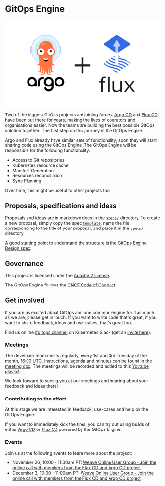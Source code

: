 # GitOps Engine

![logo](docs/img/Argo-Flux_logos.png)

Two of the biggest GitOps projects are joining forces. [Argo CD](https://github.com/argoproj/argo-cd) and [Flux CD](https://github.com/fluxcd/flux) have been out there for years, making the lives of operators and organisations easier. Now the teams are building the best possible GitOps solution together. The first step on this journey is the GitOps Engine.

Argo and Flux already have similar sets of functionality, soon they will start sharing code using the GitOps Engine. The GitOps Engine will be responsible for the following functionality:

- Access to Git repositories
- Kubernetes resource cache
- Manifest Generation
- Resources reconciliation
- Sync Planning

Over time, this might be useful to other projects too.

## Proposals, specifications and ideas

Proposals and ideas are in markdown docs in the [`specs/`](specs/) directory.
To create a new proposal, simply copy the spec [`template`](specs/template.md),
name the file corresponding to the title of your proposal, and place it in the
`specs/` directory.

A good starting point to understand the structure is the [GitOps Engine Design spec](specs/design.md).

## Governance

This project is licensed under the [Apache 2 license](LICENSE).

The GitOps Engine follows the [CNCF Code of Conduct](https://github.com/cncf/foundation/blob/master/code-of-conduct.md).

## Get involved

If you are as excited about GitOps and one common engine for it as much as we are, please get in touch. If you want to write code that's great, if you want to share feedback, ideas and use-cases, that's great too.

Find us on the [#gitops channel][gitops-slack] on Kubernetes Slack (get an [invite here][kube-slack]).

### Meetings

The developer team meets regularly, every 1st and 3rd Tuesday of the month, [16:00 UTC](http://time.unitarium.com/utc/16). Instructions, agenda and minutes can be found in [the meeting doc](https://docs.google.com/document/d/17AEZgv6yVuD4HS7_oNPiMKmS7Q6vjkhk6jH0YCELpRk/edit#). The meetings will be recorded and added to this [Youtube playlist](https://www.youtube.com/playlist?list=PLbx4FZ4kOKnvSQP394o5UdF9wL7FaQd-R).

We look forward to seeing you at our meetings and hearing about your feedback and ideas there!

### Contributing to the effort

At this stage we are interested in feedback, use-cases and help on the GitOps Engine.

If you want to immediately kick the tires, you can try out using builds of either [Argo CD][argo-poc] or [Flux CD][flux-poc] powered by the GitOps Engine.

[argo-poc]: https://github.com/argoproj/argo-cd/tree/gitops-engine-poc#what-is-gitops-engine-poc-branch
[flux-poc]: https://github.com/fluxcd/flux/tree/gitops-engine-poc#what-is-gitops-engine-poc-branch


### Events

Join us at the following events to learn more about the project:

- November 26, 10:00 - 11:00am PT: [Weave Online User Group - Join the online call with members from the Flux CD and Argo CD project](https://www.meetup.com/Weave-User-Group/events/266410126/)
- December 3, 10:00 - 11:00am PT: [Weave Online User Group - Join the online call with members from the Flux CD and Argo CD project](https://www.meetup.com/Weave-User-Group/events/266411987/)

[kube-slack]: https://slack.k8s.io/
[gitops-slack]: https://kubernetes.slack.com/messages/gitops
